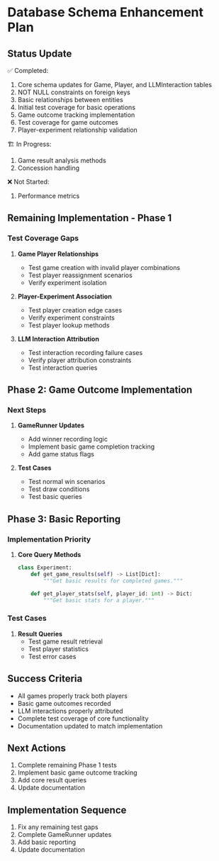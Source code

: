# Database Schema Enhancement Plan

## Status Update
✅ Completed:
1. Core schema updates for Game, Player, and LLMInteraction tables
2. NOT NULL constraints on foreign keys
3. Basic relationships between entities
4. Initial test coverage for basic operations
5. Game outcome tracking implementation
6. Test coverage for game outcomes
7. Player-experiment relationship validation

🏗️ In Progress:
1. Game result analysis methods
2. Concession handling

❌ Not Started:
1. Performance metrics

## Remaining Implementation - Phase 1

### Test Coverage Gaps
1. **Game Player Relationships**
   - Test game creation with invalid player combinations
   - Test player reassignment scenarios
   - Verify experiment isolation

2. **Player-Experiment Association**
   - Test player creation edge cases
   - Verify experiment constraints
   - Test player lookup methods

3. **LLM Interaction Attribution**
   - Test interaction recording failure cases
   - Verify player attribution constraints
   - Test interaction queries

## Phase 2: Game Outcome Implementation

### Next Steps
1. **GameRunner Updates**
   - Add winner recording logic
   - Implement basic game completion tracking
   - Add game status flags

2. **Test Cases**
   - Test normal win scenarios
   - Test draw conditions
   - Test basic queries

## Phase 3: Basic Reporting

### Implementation Priority
1. **Core Query Methods**
   ```python
   class Experiment:
       def get_game_results(self) -> List[Dict]:
           """Get basic results for completed games."""

       def get_player_stats(self, player_id: int) -> Dict:
           """Get basic stats for a player."""
   ```

### Test Cases
1. **Result Queries**
   - Test game result retrieval
   - Test player statistics
   - Test error cases

## Success Criteria
- All games properly track both players
- Basic game outcomes recorded
- LLM interactions properly attributed
- Complete test coverage of core functionality
- Documentation updated to match implementation

## Next Actions
1. Complete remaining Phase 1 tests
2. Implement basic game outcome tracking
3. Add core result queries
4. Update documentation

## Implementation Sequence
1. Fix any remaining test gaps
2. Complete GameRunner updates
3. Add basic reporting
4. Update documentation
